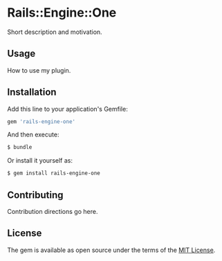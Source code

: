 # Rails::Engine::One
Short description and motivation.

## Usage
How to use my plugin.

## Installation
Add this line to your application's Gemfile:

```ruby
gem 'rails-engine-one'
```

And then execute:
```bash
$ bundle
```

Or install it yourself as:
```bash
$ gem install rails-engine-one
```

## Contributing
Contribution directions go here.

## License
The gem is available as open source under the terms of the [MIT License](https://opensource.org/licenses/MIT).
